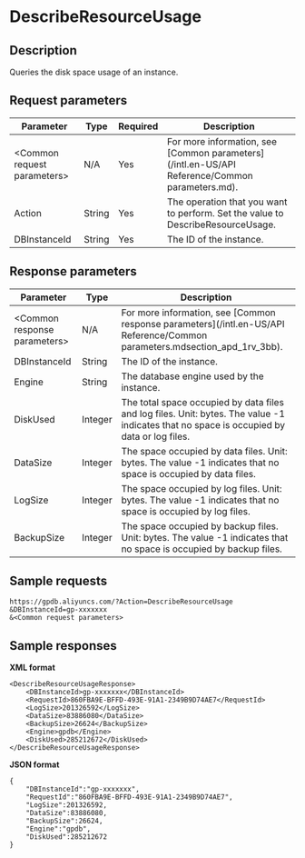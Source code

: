 # DescribeResourceUsage

## Description

Queries the disk space usage of an instance.

## Request parameters

|Parameter|Type|Required|Description|
|---------|----|--------|-----------|
|<Common request parameters\>|N/A|Yes|For more information, see [Common parameters](/intl.en-US/API Reference/Common parameters.md).|
|Action|String|Yes|The operation that you want to perform. Set the value to DescribeResourceUsage.|
|DBInstanceId|String|Yes|The ID of the instance.|

## Response parameters

|Parameter|Type|Description|
|---------|----|-----------|
|<Common response parameters\>|N/A|For more information, see [Common response parameters](/intl.en-US/API Reference/Common parameters.mdsection_apd_1rv_3bb).|
|DBInstanceId|String|The ID of the instance.|
|Engine|String|The database engine used by the instance.|
|DiskUsed|Integer|The total space occupied by data files and log files. Unit: bytes. The value -1 indicates that no space is occupied by data or log files.|
|DataSize|Integer|The space occupied by data files. Unit: bytes. The value -1 indicates that no space is occupied by data files.|
|LogSize|Integer|The space occupied by log files. Unit: bytes. The value -1 indicates that no space is occupied by log files.|
|BackupSize|Integer|The space occupied by backup files. Unit: bytes. The value -1 indicates that no space is occupied by backup files.|

## Sample requests

```
https://gpdb.aliyuncs.com/?Action=DescribeResourceUsage
&DBInstanceId=gp-xxxxxxx
&<Common request parameters>

```

## Sample responses

**XML format**

```
<DescribeResourceUsageResponse>
	<DBInstanceId>gp-xxxxxxx</DBInstanceId>
	<RequestId>860FBA9E-BFFD-493E-91A1-2349B9D74AE7</RequestId>
	<LogSize>201326592</LogSize>
	<DataSize>83886080</DataSize>
	<BackupSize>26624</BackupSize>
	<Engine>gpdb</Engine>
	<DiskUsed>285212672</DiskUsed>
</DescribeResourceUsageResponse>
```

**JSON format**

```
{
    "DBInstanceId":"gp-xxxxxxx",
    "RequestId":"860FBA9E-BFFD-493E-91A1-2349B9D74AE7",
    "LogSize":201326592,
    "DataSize":83886080,
    "BackupSize":26624,
    "Engine":"gpdb",
    "DiskUsed":285212672
}
```

